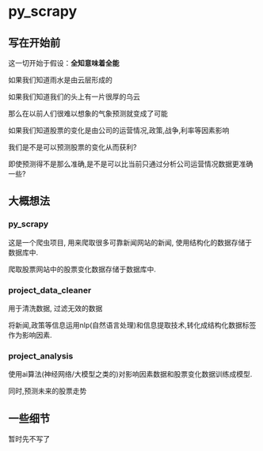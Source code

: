 # py_scrapy

## 写在开始前
这一切开始于假设：<b>全知意味着全能</b>

如果我们知道雨水是由云层形成的

如果我们知道我们的头上有一片很厚的乌云

那么在以前人们很难以想象的气象预测就变成了可能

如果我们知道股票的变化是由公司的运营情况,政策,战争,利率等因素影响

我们是不是可以预测股票的变化从而获利?

即使预测得不是那么准确,是不是可以比当前只通过分析公司运营情况数据更准确一些?



## 大概想法

### py_scrapy ### 

这是一个爬虫项目, 用来爬取很多可靠新闻网站的新闻, 使用结构化的数据存储于数据库中.

爬取股票网站中的股票变化数据存储于数据库中.

### project_data_cleaner ###

用于清洗数据, 过滤无效的数据

将新闻,政策等信息运用nlp(自然语言处理)和信息提取技术,转化成结构化数据标签作为影响因素.

### project_analysis ###

使用ai算法(神经网络/大模型之类的)对影响因素数据和股票变化数据训练成模型.

同时,预测未来的股票走势



## 一些细节 ##

暂时先不写了





